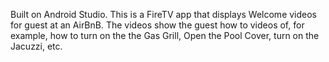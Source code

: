 Built on Android Studio. This is a FireTV app that displays Welcome videos for guest at an AirBnB. The videos show the guest how to videos of, for example, how to turn on the the Gas Grill, Open the Pool Cover, turn on the Jacuzzi, etc.
